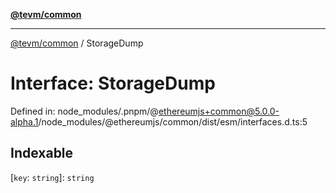[**@tevm/common**](../README.md)

***

[@tevm/common](../globals.md) / StorageDump

# Interface: StorageDump

Defined in: node\_modules/.pnpm/@ethereumjs+common@5.0.0-alpha.1/node\_modules/@ethereumjs/common/dist/esm/interfaces.d.ts:5

## Indexable

\[`key`: `string`\]: `string`
